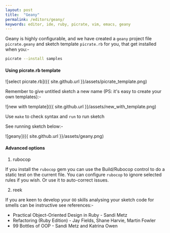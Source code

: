 ```yaml
---
layout: post
title:  "Geany"
permalink: /editors/geany/
keywords: editor, ide, ruby, picrate, vim, emacs, geany
---
```

Geany is highly configurable, and we have created a `geany` project file `picrate.geany` and sketch template `picrate.rb` for you, that get installed when you:-

```bash
picrate --install samples
```

#### Using picrate.rb template ####

![select picrate.rb]({{ site.github.url }}/assets/picrate_template.png)

Remember to give untitled sketch a new name (PS: it's easy to create your own templates):-

![new with template]({{ site.github.url }}/assets/new_with_template.png)

Use `make` to check syntax and `run` to run sketch

See running sketch below:-

![geany]({{ site.github.url }}/assets/geany.png)

#### Advanced options
1. rubocop

If you install the `rubocop` gem you can use the Build/Rubocop control to do a static test on the current file. You can configure `rubocop` to ignore selected rules if you wish. Or use it to auto-correct issues.

2. reek

If you are keen to develop your `OO` skills analysing your sketch code for smells can be instructive see references:-

* Practical Object-Oriented Design in Ruby - Sandi Metz
* Refactoring (Ruby Edition) - Jay Fields, Shane Harvie, Martin Fowler
* 99 Bottles of OOP - Sandi Metz and Katrina Owen
